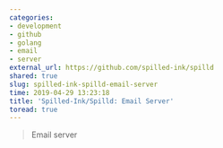 ```yaml
---
categories:
- development
- github
- golang
- email
- server
external_url: https://github.com/spilled-ink/spilld
shared: true
slug: spilled-ink-spilld-email-server
time: 2019-04-29 13:23:18
title: 'Spilled-Ink/Spilld: Email Server'
toread: true
---
```


> Email server